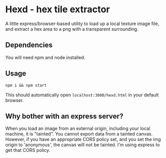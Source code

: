 # Hexd - hex tile extractor

A little express/browser-based utility to load up a local texture image file, and extract a hex area to a png with a transparent surrounding.

## Dependencies

You will need npm and node installed.

## Usage

```
npm i && npm start
```
This should automatically open `localhost:3000/hexd.html` in your default browser.


## Why bother with an express server?

When you load an image from an external origin, including your local machine, it is "tainted". You cannot export data from a tainted canvas.
However, if you have an appropriate CORS policy set, and you set the img origin to 'anonymous', the canvas will not be tainted. I'm using express to get that CORS policy.

